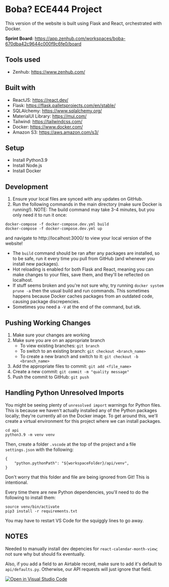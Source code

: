 # Boba? ECE444 Project
This version of the website is built using Flask and React, orchestrated with Docker.

**Sprint Board:** https://app.zenhub.com/workspaces/boba-670dba42c9644c000f9c6fe0/board

## Tools used
* Zenhub: https://www.zenhub.com/

## Built with
* ReactJS: https://react.dev/
* Flask: https://flask.palletsprojects.com/en/stable/
* SQLAlchemy: https://www.sqlalchemy.org/
* MaterialUI Library: https://mui.com/
* Tailwind: https://tailwindcss.com/
* Docker: https://www.docker.com/
* Amazon S3: https://aws.amazon.com/s3/

## Setup
* Install Python3.9
* Install Node.js
* Install Docker


## Development
1. Ensure your local files are synced with any updates on GitHub.
2. Run the following commands in the main directory (make sure Docker is running!). NOTE: The build command may take 3-4 minutes, but you only need it to run it once:
```
docker-compose -f docker-compose.dev.yml build
docker-compose -f docker-compose.dev.yml up
```
and navigate to http://localhost:3000/ to view your local version of the website!


* The `build` command should be ran after any packages are installed, so to be safe, run it every time you pull from GitHub (and whenever you install new packages).
* Hot reloading is enabled for both Flask and React, meaning you can make changes to your files, save them, and they'll be reflected on localhost.
* If stuff seems broken and you're not sure why, try running `docker system prune -a` then the usual build and run commands. This sometimes happens because Docker caches packages from an outdated code, causing package discrepencies.
* Sometimes you need a `-V` at the end of the command, but idk.

## Pushing Working Changes
1. Make sure your changes are working
2. Make sure you are on an appropriate branch
    * To view existing branches: `git branch`
    * To switch to an existing branch: `git checkout <branch_name>`
    * To create a new branch and switch to it: `git checkout -b <branch_name>`
3. Add the appropriate files to commit: `git add <file_name>`
4. Create a new commit: `git commit -m "quality message"`
5. Push the commit to GitHub: `git push`

## Handling Python Unresolved Imports
You might be seeing plenty of `unresolved import` warnings for Python files. This is because we haven't actually installed any of the Python packages locally; they're currently all on the Docker image. To get around this, we'll create a virtual environment for this project where we can install packages.
```
cd api
python3.9 -m venv venv
```
Then, create a folder `.vscode` at the top of the project and a file `settings.json` with the following:
```
{
    "python.pythonPath": "${workspaceFolder}/api/venv",
}
```
Don't worry that this folder and file are being ignored from Git! This is intentional.

Every time there are new Python dependencies, you'll need to do the following to install them:
```
source venv/bin/activate
pip3 install -r requirements.txt
```
You may have to restart VS Code for the squiggly lines to go away.

## NOTES
Needed to manually install dev depencies for `react-calendar-month-view`; not sure why but should fix eventually.

Also, if you add a field to an Airtable record, make sure to add it's default to `api/defaults.py`. Otherwise, our API requests will just ignore that field.


[![Open in Visual Studio Code](https://classroom.github.com/assets/open-in-vscode-2e0aaae1b6195c2367325f4f02e2d04e9abb55f0b24a779b69b11b9e10269abc.svg)](https://classroom.github.com/online_ide?assignment_repo_id=15973525&assignment_repo_type=AssignmentRepo)
